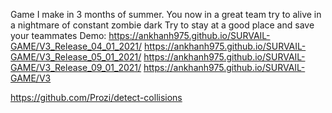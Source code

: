 Game I make in 3 months of summer.
You now in a great team try to alive in a nightmare of constant zombie dark
Try to stay at a good place and save your teammates
Demo:
https://ankhanh975.github.io/SURVAIL-GAME/V3_Release_04_01_2021/
https://ankhanh975.github.io/SURVAIL-GAME/V3_Release_05_01_2021/
https://ankhanh975.github.io/SURVAIL-GAME/V3_Release_09_01_2021/
https://ankhanh975.github.io/SURVAIL-GAME/V3

https://github.com/Prozi/detect-collisions
